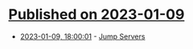 # [Published on 2023-01-09](index.md)

* [2023-01-09, 18:00:01](https://news.ycombinator.com/item?id=34313482) - [Jump Servers](https://hoop.dev/blog/jump-servers/)
